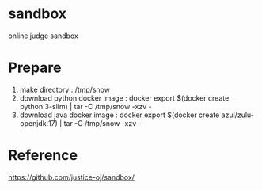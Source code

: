 # sandbox
online judge sandbox

# Prepare
1. make directory : /tmp/snow
2. download python docker image : docker export $(docker create python:3-slim) | tar -C /tmp/snow -xzv -
3. download java docker image : docker export $(docker create azul/zulu-openjdk:17) | tar -C /tmp/snow -xzv -

# Reference
https://github.com/justice-oj/sandbox/